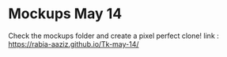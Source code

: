 # Mockups May 14

Check the mockups folder and create a pixel perfect clone!
link : https://rabia-aaziz.github.io/Tk-may-14/
